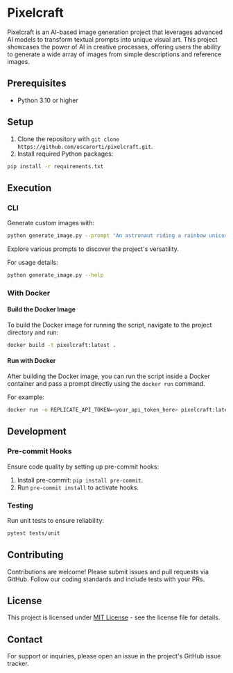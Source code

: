 # Pixelcraft

Pixelcraft is an AI-based image generation project that leverages advanced AI models to transform textual prompts into unique visual art. This project showcases the power of AI in creative processes, offering users the ability to generate a wide array of images from simple descriptions and reference images.

## Prerequisites

- Python 3.10 or higher

## Setup

1. Clone the repository with `git clone https://github.com/oscarorti/pixelcraft.git`.
2. Install required Python packages:
```bash
pip install -r requirements.txt
```

## Execution

### CLI

Generate custom images with:
```bash
python generate_image.py --prompt "An astronaut riding a rainbow unicorn"
```
Explore various prompts to discover the project's versatility.

For usage details:
```bash
python generate_image.py --help
```

### With Docker

#### Build the Docker Image

To build the Docker image for running the script, navigate to the project directory and run:

```bash
docker build -t pixelcraft:latest .
```

#### Run with Docker

After building the Docker image, you can run the script inside a Docker container and pass a prompt directly using the `docker run` command.

For example:

```bash
docker run -e REPLICATE_API_TOKEN=<your_api_token_here> pixelcraft:latest "An astronaut riding a rainbow unicorn"
```

## Development

### Pre-commit Hooks

Ensure code quality by setting up pre-commit hooks:

1. Install pre-commit: `pip install pre-commit`.
1. Run `pre-commit install` to activate hooks.

### Testing

Run unit tests to ensure reliability:

```bash
pytest tests/unit
```

## Contributing

Contributions are welcome! Please submit issues and pull requests via GitHub. Follow our coding standards and include tests with your PRs.

## License

This project is licensed under [MIT License](LICENSE.txt) - see the license file for details.

## Contact

For support or inquiries, please open an issue in the project's GitHub issue tracker.
